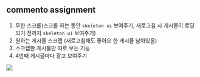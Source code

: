 ## commento assignment
1. 무한 스크롤(스크롤 하는 동안 `skeleton ui` 보여주기, 새로고침 시 게시물이 로딩되기 전까지 `skeleton ui` 보여주기)
2. 원하는 게시물 스크랩 (새로고침해도 좋아요 한 게시물 남아있음)
3. 스크랩한 게시물만 따로 보는 기능
4. 4번째 게시글마다 광고 보여주기

![](https://images.velog.io/images/abcd8637/post/cf2209d0-7701-457c-a528-f3c0c2d2b14b/Nov-24-2021%2015-07-22.gif)
